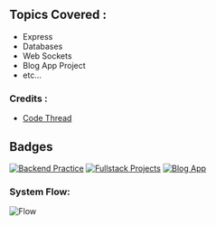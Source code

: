 ## Topics Covered : 

- Express
- Databases
- Web Sockets
- Blog App Project
- etc...
### Credits : 

- [Code Thread](https://www.youtube.com/@thecodethread)


## Badges

[![Backend Practice](https://img.shields.io/badge/Backend-Practice-orange.svg)](httpFull-stacks://choosealicense.com/licenses/mit/)
[![Fullstack Projects](https://img.shields.io/badge/Fullstack-Projects-radium.svg)](http://www.gnu.org/licenses/agpl-3.0)
[![Blog App](https://img.shields.io/badge/Blog-App-white.svg)](https://opensource.org/licenses/)
### System Flow:

![Flow](https://miro.medium.com/v2/resize:fit:1400/0*9qb1Z6eTX5pH9Swr.png)

